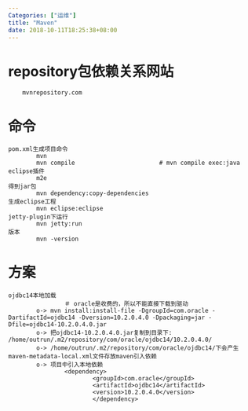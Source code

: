 ```yaml
---
Categories: ["运维"]
title: "Maven"
date: 2018-10-11T18:25:38+08:00
---
```


# repository包依赖关系网站
        mvnrepository.com
# 命令
    pom.xml生成项目命令        
            mvn
            mvn compile                        # mvn compile exec:java
    eclipse插件
            m2e
    得到jar包
            mvn dependency:copy-dependencies
    生成eclipse工程
            mvn eclipse:eclipse 
    jetty-plugin下运行
            mvn jetty:run
    版本
            mvn -version
# 方案
    ojdbc14本地加载
                    ＃ oracle是收费的，所以不能直接下载到驱动
            o-> mvn install:install-file -DgroupId=com.oracle -DartifactId=ojdbc14 -Dversion=10.2.0.4.0 -Dpackaging=jar -Dfile=ojdbc14-10.2.0.4.0.jar
            o-> 把ojdbc14-10.2.0.4.0.jar复制到目录下: /home/outrun/.m2/repository/com/oracle/ojdbc14/10.2.0.4.0/
            o-> /home/outrun/.m2/repository/com/oracle/ojdbc14/下会产生maven-metadata-local.xml文件存放maven引入依赖
            o-> 项目中引入本地依赖
                    <dependency>
                            <groupId>com.oracle</groupId>
                            <artifactId>ojdbc14</artifactId>
                            <version>10.2.0.4.0</version>
                            </dependency>

